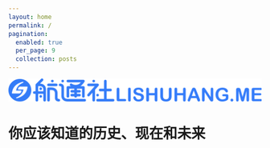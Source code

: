 ```yaml
---
layout: home
permalink: /
pagination: 
  enabled: true
  per_page: 9
  collection: posts
---
```


<div class="flex flex-col items-center w-full px-4">
  <!-- 调整后的logo部分 -->
  <img src="/assets/logo.svg" 
       class="w-full max-w-[1000px] h-auto filter brightness-0 md:w-3/4 lg:w-1/2 mx-auto" 
       alt="Logo" />
  
  <!-- 标语保持原有间隔 -->
  <h1 class="mt-5 text-center text-xl md:text-2xl lg:text-3xl">
    你应该知道的历史、现在和未来
  </h1>
</div>